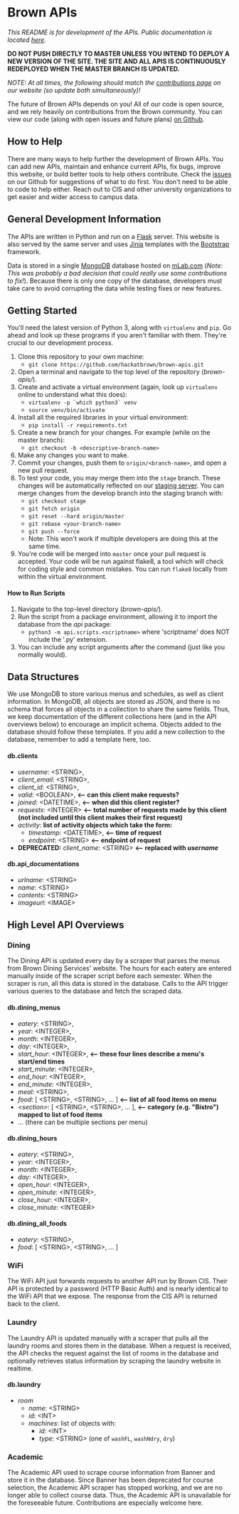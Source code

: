 Brown APIs
=====================

_This README is for development of the APIs. Public documentation is located [here](http://api.students.brown.edu)._

**DO NOT PUSH DIRECTLY TO MASTER UNLESS YOU INTEND TO DEPLOY A NEW VERSION OF THE SITE. THE SITE AND ALL APIS IS CONTINUOUSLY REDEPLOYED WHEN THE MASTER BRANCH IS UPDATED.**

_NOTE: At all times, the following should match the [contributions page](http://api.students.brown.edu/contribute) on our website (so update both simultaneously)!_

The future of Brown APIs depends on you! All of our code is open source, and we rely heavily on contributions from the Brown community. You can view our code (along with open issues and future plans) [on Github](https://github.com/hackatbrown/apis).

## How to Help

There are many ways to help further the development of Brown APIs. You can add new APIs, maintain and enhance current APIs, fix bugs, improve this website, or build better tools to help others contribute. Check the [issues](https://github.com/hackatbrown/apis/issues) on our Github for suggestions of what to do first. You don't need to be able to code to help either. Reach out to CIS and other university organizations to get easier and wider access to campus data.

## General Development Information

The APIs are written in Python and run on a [Flask](http://flask.pocoo.org) server. This website is also served by the same server and uses [Jinja](http://jinja.pocoo.org) templates with the [Bootstrap](http://getbootstrap.com) framework.

Data is stored in a single [MongoDB](https://docs.mongodb.com/getting-started/python/introduction/) database hosted on [mLab.com](https://mlab.com/) (_Note: This was probably a bad decision that could really use some contributions to fix!_). Because there is only one copy of the database, developers must take care to avoid corrupting the data while testing fixes or new features.

## Getting Started

You'll need the latest version of Python 3, along with `virtualenv` and `pip`. Go ahead and look up these programs if you aren't familiar with them. They're crucial to our development process.

1. Clone this repository to your own machine:
	- `git clone https://github.com/hackatbrown/brown-apis.git`
2. Open a terminal and navigate to the top level of the repository (_brown-apis/_).
3. Create and activate a virtual environment (again, look up `virtualenv` online to understand what this does):
	- ``virtualenv -p `which python3` venv``
	- `source venv/bin/activate`
4. Install all the required libraries in your virtual environment:
	- `pip install -r requirements.txt`
5. Create a new branch for your changes. For example (while on the master branch):
	- `git checkout -b <descriptive-branch-name>`
6. Make any changes you want to make.
7. Commit your changes, push them to `origin/<branch-name>`, and open a new pull request.
8. To test your code, you may merge them into the `stage` branch. These changes will be automatically reflected on our [staging server](http://brown-apis-staging.herokuapp.com/). You can merge changes from the develop branch into the staging branch with:
	- `git checkout stage`
	- `git fetch origin`
	- `git reset --hard origin/master`
	- `git rebase <your-branch-name>`
	- `git push --force`
	- Note: This won't work if multiple developers are doing this at the same time.
9. You're code will be merged into `master` once your pull request is accepted.
   Your code will be run against flake8, a tool which will check for coding
   style and common mistakes. You can run `flake8` locally from within the virtual
   environment. 

#### How to Run Scripts

1. Navigate to the top-level directory (_brown-apis/_).
2. Run the script from a package environment, allowing it to import the database from the _api_ package:
	- `python3 -m api.scripts.<scriptname>` where 'scriptname' does NOT include the '.py' extension.
3. You can include any script arguments after the command (just like you normally would).

## Data Structures

We use MongoDB to store various menus and schedules, as well as client information. In MongoDB, all objects are stored as JSON, and there is no schema that forces all objects in a collection to share the same fields. Thus, we keep documentation of the different collections here (and in the API overviews below) to encourage an implicit schema. Objects added to the database should follow these templates. If you add a new collection to the database, remember to add a template here, too.

#### db.clients ####

- *username*: &lt;STRING&gt;,
- *client_email*: &lt;STRING&gt;,
- *client_id*: &lt;STRING&gt;,
- *valid*: &lt;BOOLEAN&gt;, **<-- can this client make requests?**
- *joined*: &lt;DATETIME&gt;, **<-- when did this client register?**
- *requests*: &lt;INTEGER&gt; **<-- total number of requests made by this client (not included until this client makes their first request)**
- *activity*: **list of activity objects which take the form:**
	* _timestamp_: &lt;DATETIME&gt;, **<-- time of request**
	* _endpoint_: &lt;STRING&gt; **<-- endpoint of request**
- **DEPRECATED:** *client_name*: &lt;STRING&gt; **<-- replaced with _username_**

#### db.api_documentations ####
- *urlname*: &lt;STRING&gt;
- *name*: &lt;STRING&gt;
- *contents*: &lt;STRING&gt;
- *imageurl*: &lt;IMAGE&gt;


## High Level API Overviews

### Dining

The Dining API is updated every day by a scraper that parses the menus from Brown Dining Services' website. The hours for each eatery are entered manually inside of the scraper script before each semester. When the scraper is run, all this data is stored in the database. Calls to the API trigger various queries to the database and fetch the scraped data.

#### db.dining\_menus

- *eatery*: &lt;STRING&gt;,
- *year*: &lt;INTEGER&gt;,
- *month*: &lt;INTEGER&gt;,
- *day*: &lt;INTEGER&gt;,
- *start_hour*: &lt;INTEGER&gt;, 	**<-- these four lines describe a menu's start/end times**
- *start_minute*: &lt;INTEGER&gt;, 
- *end_hour*: &lt;INTEGER&gt;, 
- *end_minute*: &lt;INTEGER&gt;,
- *meal*: &lt;STRING&gt;,
- *food*: [ &lt;STRING&gt;, &lt;STRING&gt;, ... ]  **<-- list of all food items on menu**
- *&lt;section&gt;*: [ &lt;STRING&gt;, &lt;STRING&gt;, ... ],  **<-- category (e.g. "Bistro") mapped to list of food items**
- ... (there can be multiple sections per menu)

#### db.dining\_hours

- *eatery*: &lt;STRING&gt;,
- *year*: &lt;INTEGER&gt;,
- *month*: &lt;INTEGER&gt;,
- *day*: &lt;INTEGER&gt;,
- *open_hour*: &lt;INTEGER&gt;,
- *open_minute*: &lt;INTEGER&gt;, 
- *close_hour*: &lt;INTEGER&gt;, 
- *close_minute*: &lt;INTEGER&gt;

#### db.dining\_all\_foods

- *eatery*: &lt;STRING&gt;,
- *food*: [ &lt;STRING&gt;, &lt;STRING&gt;, ... ]

### WiFi

The WiFi API just forwards requests to another API run by Brown CIS. Their API is protected by a password (HTTP Basic Auth) and is nearly identical to the WiFi API that we expose. The response from the CIS API is returned back to the client.

### Laundry

The Laundry API is updated manually with a scraper that pulls all the laundry rooms and stores them in the database. When a request is received, the API checks the request against the list of rooms in the database and optionally retrieves status information by scraping the laundry website in realtime.

#### db.laundry
- *room*
    - *name*: &lt;STRING&gt;
    - *id*: &lt;INT&gt;
    - *machines*: list of objects with:
        - *id*: &lt;INT&gt;
        - *type*: &lt;STRING&gt; (one of `washFL`, `washNdry`, `dry`)

### Academic

The Academic API used to scrape course information from Banner and store it in the database. Since Banner has been deprecated for course selection, the Academic API scraper has stopped working, and we are no longer able to collect course data. Thus, the Academic API is unavailable for the foreseeable future. Contributions are especially welcome here.
